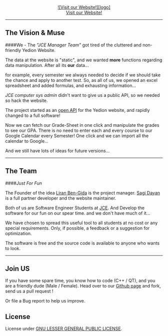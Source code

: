  
 
 <p align="center"><a href="http://liranbg.github.io/JceManager/">![Visit our Website!][logo]<br>Visit our Website!</a></p>

---

## <i class="fa fa-cogs"></i> The Vision & Muse
####We - The *"JCE Manager Team"* got tired of the cluttered and non-friendly  Yedion Website.

The data at the website is "static", and we wanted **more** functions regarding data manipulation.
After all its **our** data...

for example, every semester we always needed to decide if we should take the chance and apply to another test. So, as all of us, we opened an excel spreadsheet and added formulas, and exhausting information...

*JCE computer sys admin* didn't want to give us a public API, so we needed so hack the website.

The project started as an [open API][openAPI] for the Yedion website, and rapidly changed to a full software!

Now we can fetch our Grade-Sheet in one click and manipulate the grades to see our GPA.
There is no need to enter each and every course to our Google Calendar every Semester! One click and we can import all the calendar to Google...

And we still have lots of ideas for future versions...

---

## <i class="fa fa-users"></i> The Team
####*Just For Fun*

The Founder of the idea [Liran Ben-Gida][liran] is the project manager.
[Sagi Dayan][sagi] is a full partner developer and the website maintainer.

Both of us are Software Engineer Students at [JCE][jce].  And Develop the software for our fun on our spear time. and we don't have much of it... 

We have chosen to spread this useful tool to all students at no cost or any special requirements. Only, if possible, a feedback or a suggestion for optimization. 

The software is free and the source code is available to anyone who wants to look.

---

## <i class="fa fa-plus-square-o"></i> Join US
If you have some spare time, you know how to code (C++ / QT), and you are a friendly dude (Male / Female).
Head over to our [<i class="fa fa-github"></i> Github page][github] and fork, send us a pull request !

Or file a <i class="fa fa-bug"></i> Bug report to help us improve.

## <i class="fa fa-gavel"></i> License 
License under [GNU LESSER GENERAL PUBLIC LICENSE][gnu].


[gnu]: http://www.gnu.org/licenses/lgpl-2.1.html
[jce]: http://www.jce.ac.il/
[github]:  https://github.com/liranbg/JceManager
[sagi]: mailto:sagidayan@gmail.com
[liran]: mailto:liranbg@gmail.com
[openAPI]: https://github.com/liranbg/jceConnection
[logo]: http://liranbg.github.io/JceManager/assets/images/logo.png

    
    
